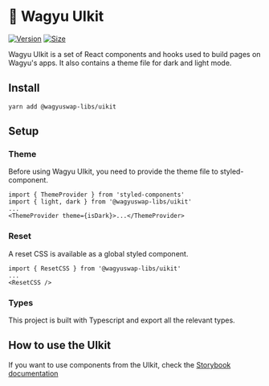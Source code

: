 # 🥞 Wagyu UIkit

[![Version](https://img.shields.io/npm/v/@wagyuswap-libs/uikit)](https://www.npmjs.com/package/@wagyuswap-libs/uikit) [![Size](https://img.shields.io/bundlephobia/min/@wagyuswap-libs/uikit)](https://www.npmjs.com/package/@wagyuswap-libs/uikit)

Wagyu UIkit is a set of React components and hooks used to build pages on Wagyu's apps. It also contains a theme file for dark and light mode.

## Install

`yarn add @wagyuswap-libs/uikit`

## Setup

### Theme

Before using Wagyu UIkit, you need to provide the theme file to styled-component.

```
import { ThemeProvider } from 'styled-components'
import { light, dark } from '@wagyuswap-libs/uikit'
...
<ThemeProvider theme={isDark}>...</ThemeProvider>
```

### Reset

A reset CSS is available as a global styled component.

```
import { ResetCSS } from '@wagyuswap-libs/uikit'
...
<ResetCSS />
```

### Types

This project is built with Typescript and export all the relevant types.

## How to use the UIkit

If you want to use components from the UIkit, check the [Storybook documentation](https://wagyuswap.github.io/wagyu-uikit/)
